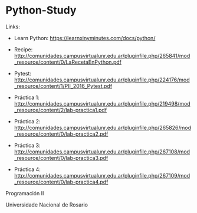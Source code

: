 # Python-Study

Links: 

* Learn Python: https://learnxinyminutes.com/docs/python/

* Recipe:
http://comunidades.campusvirtualunr.edu.ar/pluginfile.php/265841/mod_resource/content/0/LaRecetaEnPython.pdf

* Pytest:
http://comunidades.campusvirtualunr.edu.ar/pluginfile.php/224176/mod_resource/content/1/PII_2016_Pytest.pdf

* Práctica 1:
http://comunidades.campusvirtualunr.edu.ar/pluginfile.php/219498/mod_resource/content/2/lab-practica1.pdf
* Práctica 2:
http://comunidades.campusvirtualunr.edu.ar/pluginfile.php/265826/mod_resource/content/0/lab-practica2.pdf

* Práctica 3:
http://comunidades.campusvirtualunr.edu.ar/pluginfile.php/267108/mod_resource/content/0/lab-practica3.pdf

* Práctica 4:
http://comunidades.campusvirtualunr.edu.ar/pluginfile.php/267109/mod_resource/content/0/lab-practica4.pdf

Programación II

Universidade Nacional de Rosario
